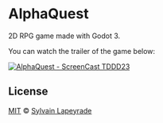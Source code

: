 # AlphaQuest
2D RPG game made with Godot 3.

You can watch the trailer of the game below:

[![AlphaQuest - ScreenCast TDDD23](http://img.youtube.com/vi/kDOf-BziNp0/0.jpg)](http://www.youtube.com/watch?v=kDOf-BziNp0 "AlphaQuest - ScreenCast TDDD23")

## License
[MIT](LICENSE) © [Sylvain Lapeyrade](https://github.com/sylvainlapeyrade) 
